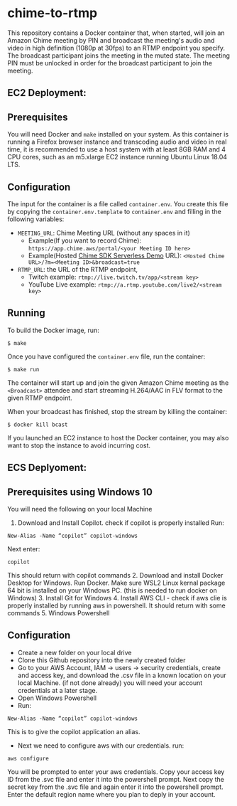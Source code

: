 # chime-to-rtmp

This repository contains a Docker container that, when started, will join an Amazon Chime meeting by PIN and broadcast the meeting's audio and video in high definition (1080p at 30fps) to an RTMP endpoint you specify. The broadcast participant joins the meeting in the muted state. The meeting PIN must be unlocked in order for the broadcast participant to join the meeting.

## EC2 Deployment:

## Prerequisites

You will need Docker and `make` installed on your system. As this container is running a Firefox browser instance and transcoding audio and video in real time, it is recommended to use a host system with at least 8GB RAM and 4 CPU cores, such as an m5.xlarge EC2 instance running Ubuntu Linux 18.04 LTS.
 
## Configuration

The input for the container is a file called `container.env`. You create this file by copying the `container.env.template` to `container.env` and filling in the following variables:
 
 
* `MEETING_URL`: Chime Meeting URL (without any spaces in it)
  * Example(If you want to record Chime): `https://app.chime.aws/portal/<your Meeting ID here>`
  * Example(Hosted [Chime SDK Serverless Demo](https://github.com/aws/amazon-chime-sdk-js/tree/master/demos/serverless) URL): `<Hosted Chime URL>/?m=<Meeting ID>&broadcast=true`
* `RTMP_URL`: the URL of the RTMP endpoint,
  * Twitch example: `rtmp://live.twitch.tv/app/<stream key>`
  * YouTube Live example: `rtmp://a.rtmp.youtube.com/live2/<stream key>`

## Running

To build the Docker image, run:
 
```
$ make
```
 
Once you have configured the `container.env` file, run the container:
 
```
$ make run
```
 
The container will start up and join the given Amazon Chime meeting as the `<Broadcast>` attendee and start streaming H.264/AAC in FLV format to the given RTMP endpoint.

When your broadcast has finished, stop the stream by killing the container:

```
$ docker kill bcast
```

If you launched an EC2 instance to host the Docker container, you may also want to stop the instance to avoid incurring cost.

## ECS Deplyoment:

## Prerequisites using Windows 10

You will need the following on your local Machine
1. Download and Install Copilot. check if copilot is properly installed
Run:
 ``` 
 New-Alias -Name “copilot” copilot-windows 
 ``` 
 Next enter:
 ```
 copilot
 ```
 This should return with copilot commands
2. Download and install Docker Desktop for Windows. Run Docker. Make sure WSL2 Linux kernal package 64 bit is installed on your Windows PC. (this is needed to run docker on Windows) 
3. Install Git for Windows
4. Install AWS CLI - check if aws clie is properly installed by running aws in powershell. It should return with some commands
5. Windows Powershell

## Configuration

* Create a new folder on your local drive
* Clone this Github repository into the newly created folder
* Go to your AWS Account, IAM -> users -> security credentials, create and access key, and download the .csv file in a known location on your local Machine. (if not done already) you will need your account credentials at a later stage.
* Open Windows Powershell 
* Run:
 ``` 
 New-Alias -Name “copilot” copilot-windows 
 ``` 
 This is to give the copilot application an alias.   
 * Next we need to configure aws with our credentials. 
 run:
 ```
 aws configure
 ```
 You will be prompted to enter your aws credentials. Copy your access key ID from the .svc file and enter it into the powershell prompt. Next copy the secret key from the .svc file and again enter it into the powershell prompt.  
 Enter the default region name where you plan to deply in your account.  
 
 

